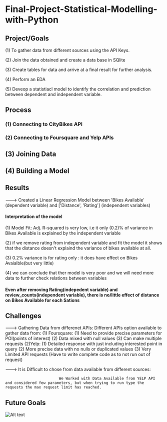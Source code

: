 # Final-Project-Statistical-Modelling-with-Python

## Project/Goals

(1) To gather data from different sources using the API Keys.

(2) Join the data obtained and create a data base in SQlite

(3) Create tables for data and arrive at a final result for further analysis.

(4) Perform an EDA

(5) Deveop a statistiacl model to identify the correlation and prediction between dependent and independent variable.
              
## Process
### (1) Connecting to CityBikes API

### (2) Connecting to Foursquare and Yelp APIs

## (3) Joining Data

## (4) Building a Model

## Results

---> Created a Linear Regression Model between 'Bikes Available' (dependent variable) and ['Distance', 'Rating'] (independent variables)



#### Interpretation of the model
(1) Model Fit: Adj. R-squared is very low, i.e it only (0.2)% of variance in Bikes Available is explained by the independent variable

(2) if we remove rating from independent variable and fit the model it shows that the distance doesn't explaind the variance of bikes available at all.

(3) 0.2% variance is for rating only : it does have effect on Bikes Avaialble(but very little)

(4) we can conclude that ther model is very poor and we will need more data to further check relations between variables


#### Even after removing Rating(indepedent variable) and review_counts(independent variable), there is no/little effect of distance on Bikes Available for each Sations


## Challenges 

---> Gathering Data from differenet APIs:
                        Different APIs option available to gather data from:
                                (1) Foursquare:
                                            (1) Need to provide precise parameters for POI(points of interest)
                                            (2) Data mixed with null values
                                            (3) Can make multiple  requests
                                 (2)Yelp:
                                            (1) Detailed response with just including interested point in query
                                            (2) More precise data with no nulls or duplicated values
                                            (3) Very Limited API requests (Have to write complete code as to not run out of request)

---> It is Difficult to chose from data available from different sources:

                            We Worked with Data Available from YELP API and considered few parameters, but when trying to run type the requests the max request limit has reached.
                                
 


## Future Goals

![Alt text](<More time.png>)
